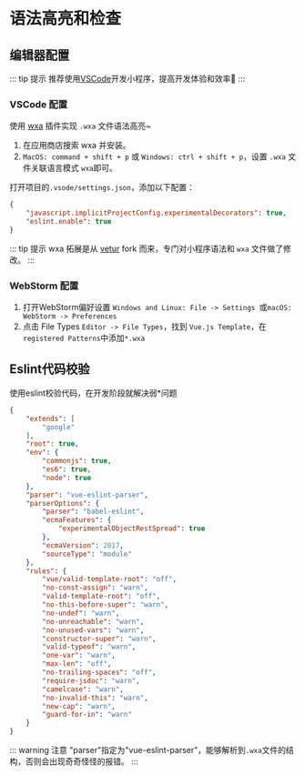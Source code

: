 # 语法高亮和检查

## 编辑器配置
::: tip 提示
推荐使用[VSCode](https://github.com/Microsoft/vscode)开发小程序，提高开发体验和效率:100:
::: 

### VSCode 配置
使用 [wxa](https://marketplace.visualstudio.com/items?itemName=genuifx.wxa) 插件实现 `.wxa` 文件语法高亮~

1. 在应用商店搜索 wxa 并安装。
2. `MacOS: command + shift + p` 或 `Windows: ctrl + shift + p`，设置 `.wxa` 文件关联语言模式 `wxa`即可。

打开项目的`.vsode/settings.json`，添加以下配置：

```json
{
    "javascript.implicitProjectConfig.experimentalDecorators": true,
    "eslint.enable": true
}
```

::: tip 提示
wxa 拓展是从 [vetur](https://github.com/vuejs/vetur) fork 而来，专门对小程序语法和 `wxa` 文件做了修改。
:::

### WebStorm 配置

1. 打开WebStorm偏好设置 `Windows and Linux: File -> Settings `或`macOS: WebStorm -> Preferences`
2. 点击 File Types `Editor -> File Types`，找到 `Vue.js Template`，在`registered Patterns`中添加`*.wxa`

## Eslint代码校验
使用eslint校验代码，在开发阶段就解决弱*问题
```json
{
    "extends": [
        "google"
    ],
    "root": true,
    "env": {
        "commonjs": true,
        "es6": true,
        "node": true
    },
    "parser": "vue-eslint-parser",
    "parserOptions": {
        "parser": "babel-eslint",
        "ecmaFeatures": {
            "experimentalObjectRestSpread": true
        },
        "ecmaVersion": 2017,
        "sourceType": "module"
    },
    "rules": {
        "vue/valid-template-root": "off",
        "no-const-assign": "warn",
        "valid-template-root": "off",
        "no-this-before-super": "warn",
        "no-undef": "warn",
        "no-unreachable": "warn",
        "no-unused-vars": "warn",
        "constructor-super": "warn",
        "valid-typeof": "warn",
        "one-var": "warn",
        "max-len": "off",
        "no-trailing-spaces": "off",
        "require-jsdoc": "warn",
        "camelcase": "warn",
        "no-invalid-this": "warn",
        "new-cap": "warn",
        "guard-for-in": "warn"
    }
}
```
::: warning 注意
"parser"指定为"vue-eslint-parser"，能够解析到`.wxa`文件的结构，否则会出现奇奇怪怪的报错。
:::
